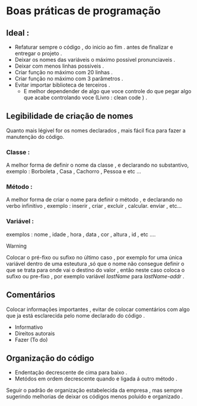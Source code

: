 # Boas práticas de programação 

## Ideal : 

* Refaturar sempre o código , do inicio ao fim . antes de finalizar e entregar o projeto .
* Deixar os nomes das variáveis o máximo possivel pronunciaveis .
* Deixar com menos linhas possiveis .
* Criar função no máximo com 20 linhas .
* Criar função no máximo com 3 parâmetros .
* Evitar importar biblioteca de terceiros .
   *  E melhor dependender de algo que 
     voce controle do que pegar algo
     que acabe controlando voce
     (Livro : clean code ) .

## Legibilidade de criação de nomes

<p> Quanto mais légivel for os nomes declarados , mais fácil fica para fazer a manutenção do código. </p>

### Classe :
 
<p> A melhor forma de definir o nome da classe , e declarando no substantivo, exemplo : Borboleta , Casa , Cachorro , Pessoa e etc ... </p>

### Método :

<p> A melhor forma de criar o nome para definir o método , e declarando no verbo infinitivo , exemplo :  inserir , criar , excluir , calcular. enviar , etc... </p>

### Variável : 

<p> exemplos : nome , idade , hora , data , cor , altura , id , etc .... </p>

> [!Warning] 
> Colocar o pré-fixo ou sufixo no último caso ,
> por exemplo for uma única variável dentro 
> de uma esteutura ,só que o nome não consegue
> definir o que se trata para onde vai o destino do 
> valor , então neste caso coloca o sufixo ou 
> pre-fixo , por exemplo variável _lastName_ para
> _lastName-addr_ .

## Comentários 

Colocar informações importantes , evitar de colocar comentários com algo que ja está esclarecida pelo nome declarado do código .

* Informativo 
* Direitos autorais 
* Fazer (To do)


## Organização do código

* Endentação decrescente de cima para baixo .
* Metódos em ordem decrescente quando e ligada á outro método .

<p> Seguir o padrão de organização estabelecida da empresa , mas sempre sugerindo melhorias de deixar os códigos menos poluido e organizado .